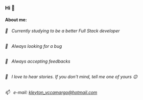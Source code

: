 ### Hi 👋

<!--
**Notye1K/Notye1K** is a ✨ _special_ ✨ repository because its `README.md` (this file) appears on your GitHub profile. -->

#### About me:

###### 🔭   Currently studying to be a better Full Stack developer

###### 👯   Always looking for a bug

###### 🤔   Always accepting feedbacks

###### 💬   I love to hear stories. If you don't mind, tell me one of yours 😊

###### 📫   e-mail: kleyton_vccamargo@hotmail.com

